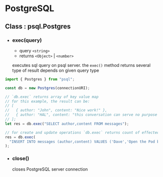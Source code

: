 # PostgreSQL

## Class : psql.Postgres

- ### exec(query)

  - query `<string>`
  - returns `<Object>` | `<number>`

  executes sql query on psql server. the `exec()` method returns several type of result depends on given query type

```javascript
import { Postgres } from "psql";

const db = new Postgres(connectionURI);

// `db.exec` returns array of key value map
// for this example, the result can be:
// [
//   { author: "John", content: "Nice work!" },
//   { author: "HAL", content: "this conversation can serve no purpose anymore" },
// ];
let res = db.exec("SELECT author,content FROM messages");

// for create and update operations `db.exec` returns count of effected lines
res = db.exec(
  "INSERT INTO messages (author,content) VALUES ('Dave','Open the Pod bay doors')"
);
```

- ### close()

  closes PostgreSQL server connection
